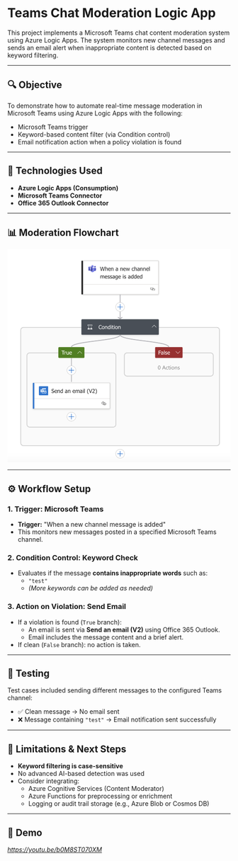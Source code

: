 # Teams Chat Moderation Logic App

This project implements a Microsoft Teams chat content moderation system using Azure Logic Apps. The system monitors new channel messages and sends an email alert when inappropriate content is detected based on keyword filtering.

---

## 🔍 Objective

To demonstrate how to automate real-time message moderation in Microsoft Teams using Azure Logic Apps with the following:
- Microsoft Teams trigger
- Keyword-based content filter (via Condition control)
- Email notification action when a policy violation is found

---

## 🧠 Technologies Used

- **Azure Logic Apps (Consumption)**
- **Microsoft Teams Connector**
- **Office 365 Outlook Connector**

---

## 📊 Moderation Flowchart

![Flowchart](./diagrams/Teams%20moderator%20flowchart.png)

---

## ⚙️ Workflow Setup

### 1. Trigger: Microsoft Teams
- **Trigger:** "When a new channel message is added"
- This monitors new messages posted in a specified Microsoft Teams channel.

### 2. Condition Control: Keyword Check
- Evaluates if the message **contains inappropriate words** such as:
  - `"test"`
  - *(More keywords can be added as needed)*

### 3. Action on Violation: Send Email
- If a violation is found (`True` branch):
  - An email is sent via **Send an email (V2)** using Office 365 Outlook.
  - Email includes the message content and a brief alert.
- If clean (`False` branch): no action is taken.

---

## 🧪 Testing

Test cases included sending different messages to the configured Teams channel:
- ✅ Clean message → No email sent
- ❌ Message containing `"test"` → Email notification sent successfully

---

## 🧱 Limitations & Next Steps

- **Keyword filtering is case-sensitive**
- No advanced AI-based detection was used
- Consider integrating:
  - Azure Cognitive Services (Content Moderator)
  - Azure Functions for preprocessing or enrichment
  - Logging or audit trail storage (e.g., Azure Blob or Cosmos DB)

---

## 🎥 Demo

*https://youtu.be/b0M8ST070XM*


